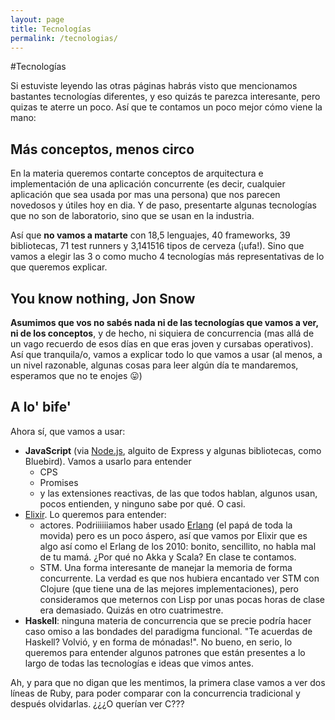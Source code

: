 ```yaml
---
layout: page
title: Tecnologías
permalink: /tecnologias/
---
```


#Tecnologías

Si estuviste leyendo las otras páginas habrás visto que mencionamos bastantes tecnologías diferentes, y eso quizás te parezca interesante, pero quizas te aterre un poco. Así que te contamos un poco mejor cómo viene la mano: 

## Más conceptos, menos circo

En la materia queremos contarte conceptos de arquitectura e implementación de una aplicación concurrente (es decir, cualquier aplicación que sea usada por mas una persona) que nos parecen novedosos y útiles hoy en dia. Y de paso, presentarte algunas tecnologías que no son de laboratorio, sino que se usan en la industria. 

Así que **no vamos a matarte** con 18,5 lenguajes, 40 frameworks, 39 bibliotecas, 71 test runners y 3,141516 tipos de cerveza (¡ufa!). Sino que vamos a elegir las 3 o como mucho 4 tecnologías más representativas de lo que queremos explicar. 

## You know nothing, Jon Snow

**Asumimos que vos no sabés nada ni de las tecnologías que vamos a ver, ni de los conceptos**, y de hecho, ni siquiera de concurrencia (mas allá de un vago recuerdo de esos días en que eras joven y cursabas operativos). Así que tranquila/o, vamos a explicar todo lo que vamos a usar (al menos, a un nivel razonable, algunas cosas para leer algún día te mandaremos, esperamos que no te enojes :stuck_out_tongue:)


## A lo' bife'

Ahora sí, que vamos a usar: 

  * **JavaScript** (via [Node.js](https://nodejs.org), alguito de Express y algunas bibliotecas, como Bluebird). Vamos a usarlo para entender
    * CPS
    * Promises
    * y las extensiones reactivas, de las que todos hablan, algunos usan, pocos entienden, y ninguno sabe por qué. O casi.  
  * [Elixir](http://elixir-lang.org/). Lo queremos para entender:
    * actores. Podriiiiiiamos haber usado [Erlang](http://www.erlang.org/) (el papá de toda la movida) pero es un poco áspero, así que vamos por Elixir que es algo así como el Erlang de los 2010: bonito, sencillito, no habla mal de tu mamá. ¿Por qué no Akka y Scala? En clase te contamos.
    * STM. Una forma interesante de manejar la memoria de forma concurrente. La verdad es que nos hubiera encantado ver STM con Clojure (que tiene una de las mejores implementaciones), pero consideramos que meternos con Lisp por unas pocas horas de clase era demasiado. Quizás en otro cuatrimestre. 
  * **Haskell**: ninguna materia de concurrencia que se precie podría hacer caso omiso a las bondades del paradigma funcional. "Te acuerdas de Haskell? Volvió, y en forma de mónadas!". No bueno, en serio, lo queremos para entender algunos patrones que están presentes a lo largo de todas las tecnologías e ideas que vimos antes. 
   

Ah, y para que no digan que les mentimos, la primera clase vamos a ver dos líneas de Ruby, para poder comparar con la concurrencia tradicional y después olvidarlas. ¿¿¿O querían ver C???

